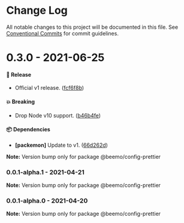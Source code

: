 # Change Log

All notable changes to this project will be documented in this file.
See [Conventional Commits](https://conventionalcommits.org) for commit guidelines.

# 0.3.0 - 2021-06-25

#### 🎉 Release

- Official v1 release. ([fcf6f8b](https://github.com/beemojs/dev/commit/fcf6f8b))

#### 💥 Breaking

- Drop Node v10 support. ([b46b4fe](https://github.com/beemojs/dev/commit/b46b4fe))

#### 📦 Dependencies

- **[packemon]** Update to v1. ([66d262d](https://github.com/beemojs/dev/commit/66d262d))

**Note:** Version bump only for package @beemo/config-prettier





### 0.0.1-alpha.1 - 2021-04-21

**Note:** Version bump only for package @beemo/config-prettier





### 0.0.1-alpha.0 - 2021-04-20

**Note:** Version bump only for package @beemo/config-prettier
